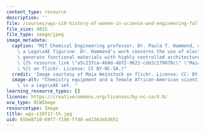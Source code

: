 ```yaml
---
content_type: resource
description: ''
file: /courses/wgs-s10-history-of-women-in-science-and-engineering-fall-2017/65be871069f7f190ffd8ed1362eb3651_wgs-s10f17-th.jpg
file_size: 4815
file_type: image/jpeg
image_metadata:
  caption: "MIT Chemical Engineering professor, Dr. Paula T. Hammond, depicted as\
    \ a Lego\xAE figurine. Dr. Hammond's work concerns the use of electrostatics to\
    \ generate functional materials with highly controlled architecture. (Image by\
    \ {{% resource_link \"a5c237ca-460d-4872-9621-cdd2c179070c\" \"Maia Weinstock\"\
    \ %}} on flickr. License: CC BY-NC-SA.)"
  credit: 'Image courtesy of Maia Weinstock on flickr. License: CC: BY-NC-SA.'
  image-alt: "Chemistry equipment and a female African-American scientist are depicted\
    \ in a Lego\xAE set. "
learning_resource_types: []
license: https://creativecommons.org/licenses/by-nc-sa/4.0/
ocw_type: OCWImage
resourcetype: Image
title: wgs-s10f17-th.jpg
uid: 65be8710-69f7-f190-ffd8-ed1362eb3651
---
```


